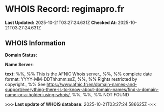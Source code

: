 # WHOIS Record: regimapro.fr

**Last Updated:** 2025-10-21T03:27:24.631Z
**Checked At:** 2025-10-21T03:27:24.631Z

## WHOIS Information

**Domain Status:** 

**Name Server:** 

**text:** %%, %% This is the AFNIC Whois server., %%, %% complete date format: YYYY-MM-DDThh:mm:ssZ, %%, %% Rights restricted by copyright., %% See https://www.afnic.fr/en/domain-names-and-support/everything-there-is-to-know-about-domain-names/find-a-domain-name-or-a-holder-using-whois/, %%, %%, %% NOT FOUND

**>>> Last update of WHOIS database:** 2025-10-21T03:27:24.586625Z <<<

